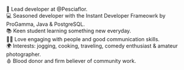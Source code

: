 💼 Lead developer at @Pesciaflor. <br/>
💻 Seasoned developer with the Instant Developer Frameowrk by ProGamma, Java & PostgreSQL.<br/>
📚 Keen student learning something new everyday.<br/> 
🙋‍♂️ Love engaging with people and good communication skills.<br/>
🌍 Interests: jogging, cooking, traveling, comedy enthusiast & amateur photographer.<br/>
🩸 Blood donor and firm believer of community work.<br/>
<!---
daniele-aveta/daniele-aveta is a ✨ special ✨ repository because its `README.md` (this file) appears on your GitHub profile.
You can click the Preview link to take a look at your changes.
--->
